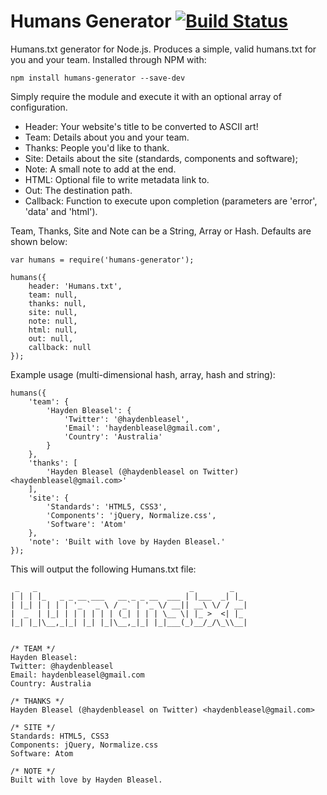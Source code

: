 # Humans Generator [![Build Status](https://travis-ci.org/haydenbleasel/humans-generator.svg?branch=master)](https://travis-ci.org/haydenbleasel/humans-generator)

Humans.txt generator for Node.js. Produces a simple, valid humans.txt for you and your team. Installed through NPM with:

```
npm install humans-generator --save-dev
```

Simply require the module and execute it with an optional array of configuration.

- Header: Your website's title to be converted to ASCII art!
- Team: Details about you and your team.
- Thanks: People you'd like to thank.
- Site: Details about the site (standards, components and software);
- Note: A small note to add at the end.
- HTML: Optional file to write metadata link to.
- Out: The destination path.
- Callback: Function to execute upon completion (parameters are 'error', 'data' and 'html').

Team, Thanks, Site and Note can be a String, Array or Hash. Defaults are shown below:

```
var humans = require('humans-generator');

humans({
    header: 'Humans.txt',
    team: null,
    thanks: null,
    site: null,
    note: null,
    html: null,
    out: null,
    callback: null
});
```

Example usage (multi-dimensional hash, array, hash and string):

```
humans({
    'team': {
        'Hayden Bleasel': {
            'Twitter': '@haydenbleasel',
            'Email': 'haydenbleasel@gmail.com',
            'Country': 'Australia'
        }
    },
    'thanks': [
        'Hayden Bleasel (@haydenbleasel on Twitter) <haydenbleasel@gmail.com>'
    ],
    'site': {
        'Standards': 'HTML5, CSS3',
        'Components': 'jQuery, Normalize.css',
        'Software': 'Atom'
    },
    'note': 'Built with love by Hayden Bleasel.'
});
```

This will output the following Humans.txt file:

```
 _   _                                  _        _
| | | |_   _ _ __ ___   __ _ _ __  ___ | |___  _| |_
| |_| | | | | '_ ` _ \ / _` | '_ \/ __|| __\ \/ / __|
|  _  | |_| | | | | | | (_| | | | \__ \| |_ >  <| |_
|_| |_|\__,_|_| |_| |_|\__,_|_| |_|___(_)__/_/\_\\__|


/* TEAM */
Hayden Bleasel:
Twitter: @haydenbleasel
Email: haydenbleasel@gmail.com
Country: Australia

/* THANKS */
Hayden Bleasel (@haydenbleasel on Twitter) <haydenbleasel@gmail.com>

/* SITE */
Standards: HTML5, CSS3
Components: jQuery, Normalize.css
Software: Atom

/* NOTE */
Built with love by Hayden Bleasel.
```
